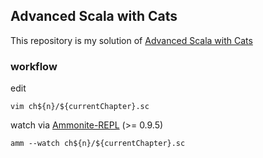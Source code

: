 Advanced Scala with Cats
---

This repository is my solution of
[Advanced Scala with Cats](http://underscore.io/books/advanced-scala/)


### workflow

edit
``` shell
vim ch${n}/${currentChapter}.sc
```

watch via [Ammonite-REPL](www.lihaoyi.com/Ammonite/#Ammonite-REPL) (>= 0.9.5)
``` shell
amm --watch ch${n}/${currentChapter}.sc
```
